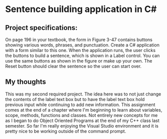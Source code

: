 # Sentence building application in C#

## Project specifications:
On page 196 in your textbook, the form in Figure 3-47 contains buttons showing various words, phrases, and punctuation.  Create a C# application with a form similar to this one.  When the application runs, the user clicks the buttons to build a sentence, which is shown in a Label control.  You can use the same buttons as shown in the figure or make up your own.  The Reset button should clear the sentence so the user can start over.


## My thoughts

This was my second required project. The idea here was to not just change the contents of the label text box but to have the label text box hold previous input while continuing to add new information. This assignment comes at the end of a chapter where I'm beginning to learn about variables, scope, methods, functions and classes. Not entirely new concepts for me as I began to do Object Oriented Programs at the end of my C++ class last semester. So far I'm really enjoying the Visual Studio environment and it is pretty nice to be working outside of the command prompt.
